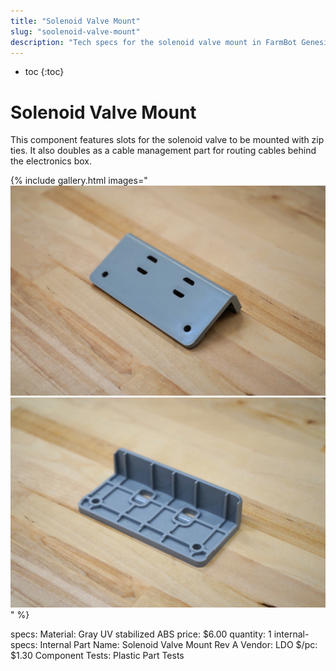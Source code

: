 ```yaml
---
title: "Solenoid Valve Mount"
slug: "soolenoid-valve-mount"
description: "Tech specs for the solenoid valve mount in FarmBot Genesis. Visit [our shop](http://shop.farm.bot) to purchase parts."
---
```


* toc
{:toc}


# Solenoid Valve Mount

This component features slots for the solenoid valve to be mounted with zip ties. It also doubles as a cable management part for routing cables behind the electronics box.

{% include gallery.html images="
![Solenoid mount](_images/solenoid_mount_1.jpeg)
![solenoid mount](_images/solenoid_mount_2.jpeg)
" %}

specs:
  Material: Gray UV stabilized ABS
price: $6.00
quantity: 1
internal-specs:
  Internal Part Name: Solenoid Valve Mount Rev A
  Vendor: LDO
  $/pc: $1.30
  Component Tests: Plastic Part Tests
